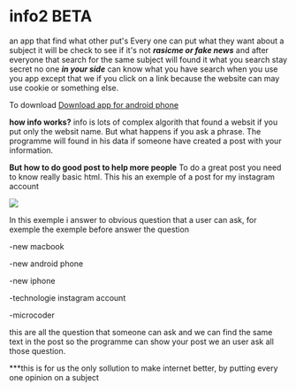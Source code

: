 # info2 BETA
an app that find what other put's
 Every one can put what they want about a subject it will be check to see if it's not ***rasicme or fake news*** and after everyone that search for the same subject will found it
 what you search stay secret no one ***in your side*** can know what you have search when you use you app except that we if you click on a link
 because the website can may use cookie or something else.
 
 To download
 <a href="https://github.com/Neo0698/info2/raw/master/app-release.apk">Download app for android phone</a>


**how info works?**
info is lots of complex algorith that found a websit if you put only the websit name. But what happens if you ask a phrase. The programme will found in his data if someone have created a post with your information.

**But how to do good post to help more people**
To do a great post you need to know really basic html. This his an exemple of a post for my instagram account

<image src="https://github.com/Neo0698/info2/blob/master/html.PNG">


In this exemple i answer to obvious question that a user can ask, for exemple the exemple before answer the question
  <p>-new macbook</p>
  <p>-new android phone</p>
  <p>-new iphone</p>
  <p>-technologie instagram account</p>
  <p>-microcoder</p>
this are all the question that someone can ask and we can find the same text in the post so the programme can show your post we an user ask all those question.

***this is for us the only sollution to make internet better, by putting every one opinion on a subject
